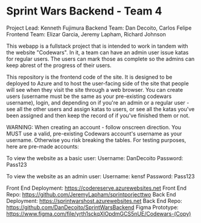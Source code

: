 # Sprint Wars Backend - Team 4

Project Lead: Kenneth Fujimura
Backend Team: Dan Decoito, Carlos Felipe
Frontend Team: Elizar Garcia, Jeremy Lapham, Richard Johnson

This webapp is a fullstack project that is intended to work in tandem with the website "Codewars". In it, a team can have an admin user issue katas for regular users. The users can mark those as complete so the admins can keep abrest of the progress of their users.

This repository is the frontend code of the site. It is designed to be deployed to Azure and to host the user-facing side of the site that people will see when they visit the site through a web browser. You can create users (username must be the same as your pre-existing codewars username), login, and depending on if you're an admin or a regular user - see all the other users and assign katas to users, or see all the katas you've been assigned and then keep the record of if you've finished them or not.

WARNING: When creating an account - follow onscreen direction. You MUST use a valid, pre-existing Codewars account's username as your username. Otherwise you risk breaking the tables. For testing purposes, here are pre-made accounts:

To view the website as a basic user:
    Username: DanDecoito
    Password: Pass123

To view the website as an admin user:
    Username: kensf
    Password: Pass123

Front End Deployment: https://codereserve.azurewebsites.net
Front End Repo: https://github.com/JeremyLapham/sprintporjecttwo
Back End Deployment: https://sprintwarshost.azurewebsites.net
Back End Repo: https://github.com/DanDecoito/SprintWarsBackend
Figma Prototype: https://www.figma.com/file/yrth1sckqXlOpdmGCS5nUE/Codewars-(Copy)